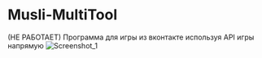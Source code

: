 # Musli-MultiTool
(НЕ РАБОТАЕТ) Программа для игры из вконтакте используя API игры напрямую
![Screenshot_1](https://user-images.githubusercontent.com/31757032/154508746-80020a31-4bd7-4d3c-99ab-c3ef4e39fd74.png)
